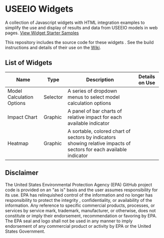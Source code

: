 # USEEIO Widgets

A collection of Javascript widgets with HTML integration examples
to simplify the use and display of results and data from USEEIO models
in web pages. [View Widget Starter Samples](https://modelearth.github.io/eeio/charts/useeio)

This repository includes the source code for these widgets
. See the build instructions and details of their use on the [Wiki](https://github.com/USEPA/useeio-widgets/wiki/).

## List of Widgets

|Name|Type|Description|Details on Use|
|---|---|---|---|
| Model Calculation Options| Selector| A series of dropdown menus to select model calculation options||
| Impact Chart| Graphic| A panel of bar charts of relative impact for each available indicator||
| Heatmap| Graphic| A sortable, colored chart of sectors by indicators showing relative impacts of sectors for each available indicator||

## Disclaimer

The United States Environmental Protection Agency (EPA) GitHub project code is provided on an "as is" basis
and the user assumes responsibility for its use.  EPA has relinquished control of the information and no longer
has responsibility to protect the integrity , confidentiality, or availability of the information.  Any
reference to specific commercial products, processes, or services by service mark, trademark, manufacturer,
or otherwise, does not constitute or imply their endorsement, recommendation or favoring by EPA.  The EPA seal
and logo shall not be used in any manner to imply endorsement of any commercial product or activity by EPA or
the United States Government.
